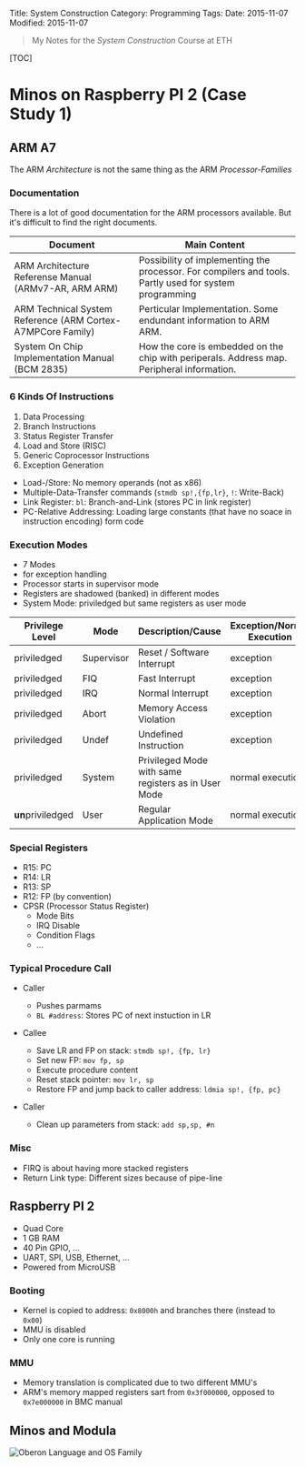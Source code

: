 Title: System Construction
Category: Programming
Tags: 
Date: 2015-11-07
Modified: 2015-11-07


> My Notes for the *System Construction* Course at ETH

[TOC]

# Minos on Raspberry PI 2 (Case Study 1)

## ARM A7

The ARM *Architecture* is not the same thing as the ARM *Processor-Families*

### Documentation

There is a lot of good documentation for the ARM processors available. But it's difficult to
find the right documents.


| Document                                     | Main Content |
|----------------------------------------------|------------|
| ARM Architecture Referense Manual (ARMv7-AR, ARM ARM) | Possibility of implementing the processor. For compilers and tools. Partly used for system programming |
| ARM Technical System Reference (ARM Cortex-A7MPCore Family) | Perticular Implementation. Some endundant information to ARM ARM. |
| System On Chip Implementation Manual (BCM 2835) | How the core is embedded on the chip with periperals. Address map. Peripheral information. |

### 6 Kinds Of Instructions

1. Data Processing
2. Branch Instructions
3. Status Register Transfer
4. Load and Store (RISC)
5. Generic Coprocessor Instructions
6. Exception Generation

- Load-/Store: No memory operands (not as x86)
- Multiple-Data-Transfer commands (`stmdb sp!,{fp,lr}`, `!`: Write-Back)
- Link Register: `bl`: Branch-and-Link (stores PC in link register)
- PC-Relative Addressing: Loading large constants (that have no soace in instruction encoding) form code

### Execution Modes

- 7 Modes
- for exception handling
- Processor starts in supervisor mode
- Registers are shadowed (banked) in different modes
- System Mode: priviledged but same registers as user mode

| Privilege Level | Mode  | Description/Cause          | Exception/Normal Execution |
|-----------------|-------|----------------------------|-----------------------------|
|priviledged | Supervisor | Reset / Software Interrupt | exception |
|priviledged | FIQ        | Fast Interrupt             | exception |
|priviledged | IRQ        | Normal Interrupt           | exception |
|priviledged | Abort      | Memory Access Violation    | exception |
|priviledged | Undef      | Undefined Instruction      | exception |
|priviledged | System     | Privileged Mode with same registers as in User Mode  | normal execution |
|**un**priviledged | User | Regular Application Mode                            | normal execution |

### Special Registers

- R15: PC
- R14: LR
- R13: SP
- R12: FP (by convention)
- CPSR (Processor Status Register)
    - Mode Bits
    - IRQ Disable
    - Condition Flags
    - ...

### Typical Procedure Call

- Caller
    - Pushes parmams
    - `BL #address`: Stores PC of next instuction in LR

- Callee
    - Save LR and FP on stack: `stmdb sp!, {fp, lr}`
    - Set new FP: `mov fp, sp`
    - Execute procedure content
    - Reset stack pointer: `mov lr, sp`
    - Restore FP and jump back to caller address: `ldmia sp!, {fp, pc}`

- Caller
    - Clean up parameters from stack: `add sp,sp, #n`

### Misc

- FIRQ is about having more stacked registers
- Return Link type: Different sizes because of pipe-line

## Raspberry PI 2

- Quad Core
- 1 GB RAM
- 40 Pin GPIO, ...
- UART, SPI, USB, Ethernet, ...
- Powered from MicroUSB

### Booting

- Kernel is copied to address: `0x8000h` and branches there (instead to `0x00`)
- MMU is disabled
- Only one core is running

### MMU

- Memory translation is complicated due to two different MMU's
- ARM's memory mapped registers sart from `0x3f000000`, opposed to `0x7e000000` in BMC manual


## Minos and Modula

![Oberon Language and OS Family](/images/oberon_history.png)
